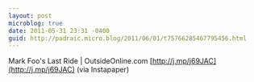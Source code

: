 ```yaml
---
layout: post
microblog: true
date: 2011-05-31 23:31 -0400
guid: http://padraic.micro.blog/2011/06/01/t75766285467795456.html
---
```

Mark Foo's Last Ride | OutsideOnline.com [http://j.mp/j69JAC](http://j.mp/j69JAC) (via Instapaper)
